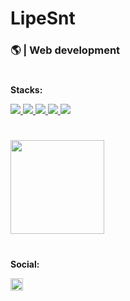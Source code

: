 <h1><b>LipeSnt</b></h1>

<div align="left">
    <div>
        <h3>
            <b>🌎 | Web development</b>
        </h3>
    </div>
    <h1></h1>
    <div>
        <p><b>Stacks:</b></p>
        <a href="https://github.com/LipeSnt">
            <img src="https://img.shields.io/badge/html5-%23E34F26.svg?style=for-the-badge&logo=html5&logoColor=white"/>
            <img src="https://img.shields.io/badge/css3-%231572B6.svg?style=for-the-badge&logo=css3&logoColor=white"/>
            <img src="https://img.shields.io/badge/javascript-%23323330.svg?style=for-the-badge&logo=javascript&logoColor=%23F7DF1E"/>
            <img src="https://img.shields.io/badge/php-%23777BB4.svg?style=for-the-badge&logo=php&logoColor=white"/>
            <img src="https://img.shields.io/badge/mysql-%2300f.svg?style=for-the-badge&logo=mysql&logoColor=white"/>
        </a>
    </div>
    <h1></h1>
    <div>
        <a href="https://github.com/LipeSnt">
            <img height="150em"
            src="https://github-readme-stats.vercel.app/api?username=LipeSnt&show_icons=true&theme=tokyonight&include_all_commits=true&count_private=true"/>
<!--             <img height="150em"
            src="https://github-readme-stats.vercel.app/api/top-langs/?username=LipeSnt&theme=tokyonight&layout=compact(https://github.com/anuraghazra/github-readme-stats)"/> -->
        </a>
    </div>
    <h1></h1>
    <div>
        <p><b>Social:</b></p>
        <a href="https://www.linkedin.com/in/felipe-santos-1189b718b/">
            <img height="20" src="https://img.shields.io/badge/LinkedIn-0077B5?style=for-the-badge&logo=linkedin&logoColor=white"/>
        </a>
    </div>
</div>
